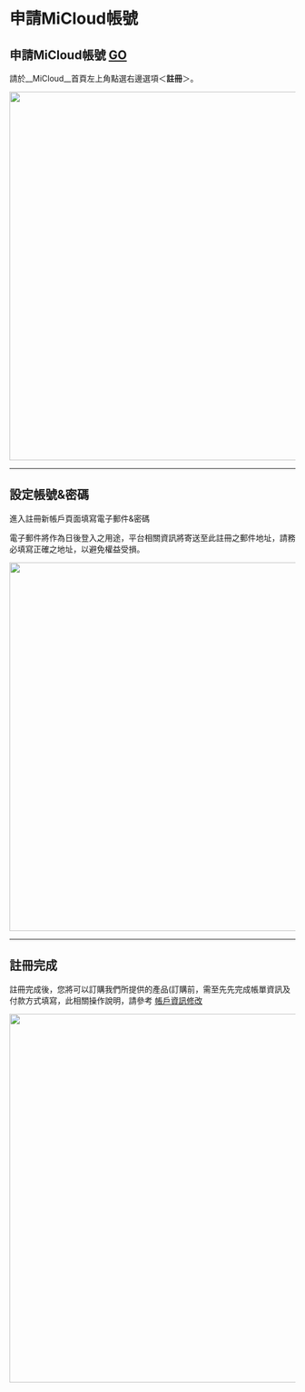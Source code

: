 
申請MiCloud帳號
===

## 申請MiCloud帳號 [GO](http://micloud.tw)
請於__MiCloud__首頁左上角點選右邊選項＜__註冊__＞。

<img src='images/Apply+MiCloud+Account-new-p1-2.png' width='650' align='center'/>

----

## 設定帳號&密碼

進入註冊新帳戶頁面填寫電子郵件&密碼

電子郵件將作為日後登入之用途，平台相關資訊將寄送至此註冊之郵件地址，請務必填寫正確之地址，以避免權益受損。


<img src='images/Apply+MiCloud+Account-new-set.jpg' width='650' align='center'/>

----

## 註冊完成

註冊完成後，您將可以訂購我們所提供的產品(訂購前，需至先先完成帳單資訊及付款方式填寫，此相關操作說明，請參考 [帳戶資訊修改](index.html?page=MiCloud+Account+Modify.md)


<img src='images/Apply+MiCloud+Account-new-set2.jpg' width='650' align='center'/>

